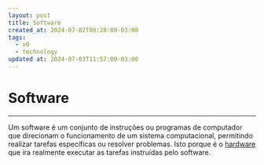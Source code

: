 ```yaml
---
layout: post
title: Software
created_at: 2024-07-02T00:28:00-03:00
tags:
  - v0
  - technology
updated at: 2024-07-03T11:57:00-03:00
---
```

# Software
---

Um software é um conjunto de instruções ou programas de computador que direcionam o funcionamento de um sistema computacional, permitindo realizar tarefas específicas ou resolver problemas. Isto porque é o [hardware](api/2024/07/02/2024-07-02-Hardware.md) que ira realmente executar as tarefas instruídas pelo software.